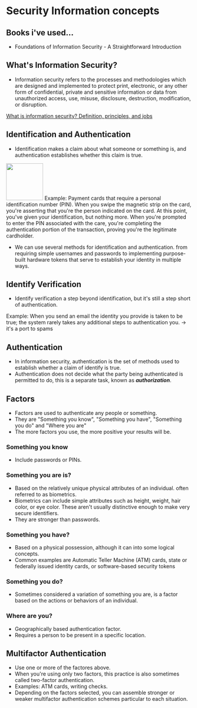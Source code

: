 # Security Information concepts

## Books i've used...

- Foundations of Information Security - A Straightforward Introduction

## What's Information Security?

- Information security refers to the processes and methodologies which are designed and implemented to protect print, electronic, or any other form of confidential, private and sensitive information or data from unauthorized access, use, misuse, disclosure, destruction, modification, or disruption.

[What is information security? Definition, principles, and jobs](https://www.csoonline.com/article/3513899/what-is-information-security-definition-principles-and-jobs.html)

## Identification and Authentication

- Identification makes a claim about what someone or something is, and authentication establishes whether this claim is true.


<img height="100" src="https://user-images.githubusercontent.com/62820717/107723813-faab8f00-6cc0-11eb-984e-78dffee109b7.png"/>
Example: Payment cards that require a personal identification number (PIN). When you swipe the magnetic strip on the card, you're asserting that you're the       person indicated on the card. At this point, you've given your identification, but nothing more. When you're prompted to enter the PIN associated with the         care, you're completing the authentication portion of the transaction, proving you're the legitimate cardholder.

- We can use several methods for identification and authentication. from requiring simple usernames and passwords to implementing purpose-built hardware tokens that serve to establish your identity in multiple ways.

## Identify Verification

- Identify verification a step beyond identification, but it's still a step short of authentication.

Example: When you send an email the identity you provide is taken to be true; the system rarely takes any additional steps to authentication you. → it's a port to spams

## Authentication

- In information security, authentication is the set of methods used to establish whether a claim of identify is true.
- Authentication does not decide what the party being authenticated is permitted to do, this is a separate task, known as ***authorization***.

## Factors

- Factors are used to authenticate any people or something.
- They are "Something you know", "Something you have", "Something you do" and "Where you are"
- The more factors you use, the more positive your results will be.

### Something you know

- Include passwords or PINs.

### Something you are is?

- Based on the relatively unique physical attributes of an individual. often referred to as biometrics.
- Biometrics can include simple attributes such as height, weight, hair color, or eye color. These aren't usually distinctive enough to make very secure identifiers.
- They are stronger than passwords.

### Something you have?

- Based on a physical possession, although it can into some logical concepts.
- Common examples are Automatic Teller Machine (ATM) cards, state or federally issued identity cards, or software-based security tokens

### Something you do?

- Sometimes considered a variation of something you are, is a factor based on the actions or behaviors of an individual.

### Where are you?

- Geographically based authentication factor.
- Requires a person to be present in a specific location.

## Multifactor Authentication

- Use one or more of the factores above.
- When you're using only two factors, this practice is also sometimes called two-factor authentication.
- Examples: ATM cards, writing checks.
- Depending on the factors selected, you can assemble stronger or weaker multifactor authentication schemes particular to each situation.
